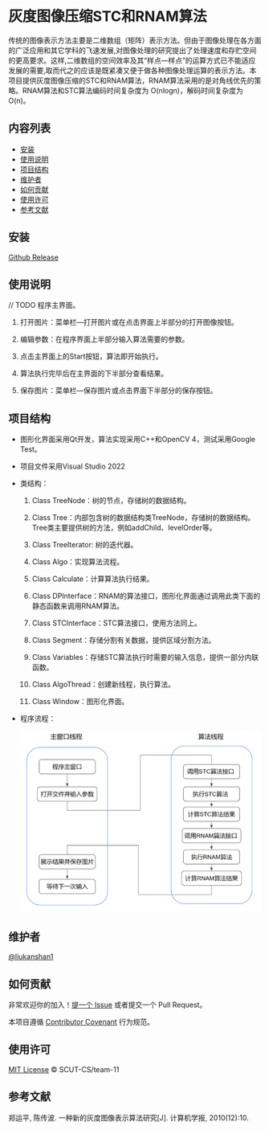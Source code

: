 # 灰度图像压缩STC和RNAM算法

​	传统的图像表示方法主要是二维数组（矩阵）表示方法。但由于图像处理在各方面的广泛应用和其它学科的飞速发展,对图像处理的研究提出了处理速度和存贮空间的更高要求。这样,二维数组的空间效率及其“样点—样点”的运算方式已不能适应发展的需要,取而代之的应该是既紧凑又便于做各种图像处理运算的表示方法。本项目提供灰度图像压缩的STC和RNAM算法，RNAM算法采用的是对角线优先的策略。RNAM算法和STC算法编码时间复杂度为 O(nlogn)，解码时间复杂度为 O(n)。

## 内容列表

- [安装](#安装)
- [使用说明](#使用说明)
- [项目结构](#项目结构)
- [维护者](#维护者)
- [如何贡献](#如何贡献)
- [使用许可](#使用许可)
- [参考文献](#参考文献)

## 安装

[Github Release](https://github.com/SCUT-CS/Project-1/releases)

## 使用说明

// TODO 程序主界面。

1. 打开图片：菜单栏—打开图片或在点击界面上半部分的打开图像按钮。

2. 编辑参数：在程序界面上半部分输入算法需要的参数。

3. 点击主界面上的Start按钮，算法即开始执行。

4. 算法执行完毕后在主界面的下半部分查看结果。

5. 保存图片：菜单栏—保存图片或点击界面下半部分的保存按钮。

## 项目结构

- 图形化界面采用Qt开发，算法实现采用C++和OpenCV 4，测试采用Google Test。

- 项目文件采用Visual Studio 2022

- 类结构：

  1. Class TreeNode：树的节点，存储树的数据结构。

  2. Class Tree：内部包含树的数据结构类TreeNode，存储树的数据结构。Tree类主要提供树的方法，例如addChild、levelOrder等。

  3. Class TreeIterator: 树的迭代器。

  4. Class Algo：实现算法流程。

  5. Class Calculate：计算算法执行结果。

  6. Class DPInterface：RNAM的算法接口，图形化界面通过调用此类下面的静态函数来调用RNAM算法。

  7. Class STCInterface：STC算法接口，使用方法同上。

  8. Class Segment：存储分割有关数据，提供区域分割方法。

  9. Class Variables：存储STC算法执行时需要的输入信息，提供一部分内联函数。
  10. Class AlgoThread：创建新线程，执行算法。
  11. Class Window：图形化界面。

- 程序流程：

  ![程序流程图](https://github.com/SCUT-CS/Project-1/blob/main/Image/%E7%A8%8B%E5%BA%8F%E6%B5%81%E7%A8%8B.png?raw=true)

## 维护者

[@liukanshan1](https://github.com/liukanshan1)

## 如何贡献

非常欢迎你的加入！[提一个 Issue](https://github.com/SCUT-CS/Project-1/issues) 或者提交一个 Pull Request。

本项目遵循 [Contributor Covenant](http://contributor-covenant.org/version/1/3/0/) 行为规范。


## 使用许可

[MIT License](licence) © SCUT-CS/team-11

## 参考文献

郑运平, 陈传波. 一种新的灰度图像表示算法研究[J]. 计算机学报, 2010(12):10.
